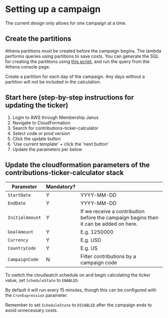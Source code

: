 # Setting up a campaign

The current design only allows for one campaign at a time.

## Create the partitions

Athena partitions _must_ be created before the campaign begins. The lambda performs queries using partitions to save costs.
You can generate the SQL for creating the partitions using [this script](https://github.com/guardian/contributions-platform/blob/master/acquisitions-stream/scripts/generate-query-to-add-partitions.sh), and run the query from the Athena console page.

Create a partition for each day of the campaign. Any days without a partition will not be included in the calculation.

## Start here (step-by-step instructions for updating the ticker)

1. Login to AWS through Membership Janus
2. Navigate to CloudFormation
3. Search for contributions-ticker-calculator
4. Select code or prod version
5. Click the update button
6. 'Use current template' + click the 'next button'
7. Update the parameters per below

## Update the cloudformation parameters of the contributions-ticker-calculator stack

| Parameter       | Mandatory? |                                                                                       |
| --------------- | ---------- | ------------------------------------------------------------------------------------- |
| `StartDate`     | Y          | YYYY-MM-DD                                                                            |
| `EndDate`       | Y          | YYYY-MM-DD                                                                            |
| `InitialAmount` | Y          | If we receive a contribution before the campaign begins then it can be added on here. |
| `GoalAmount`    | Y          | E.g. 1250000                                                                          |
| `Currency`      | Y          | E.g. USD                                                                              |
| `CountryCode`   | Y          | E.g. US                                                                               |
| `CampaignCode`  | N          | Filter contributions by a campaign code                                               |

To switch the cloudwatch schedule on and begin calculating the ticker value, set `ScheduleState` to `ENABLED`.

By default it will run every 15 minutes, though this can be configured with the `CronExpression` parameter.

Remember to set `ScheduleState` to `DISABLED` after the campaign ends to avoid unnecessary costs.
